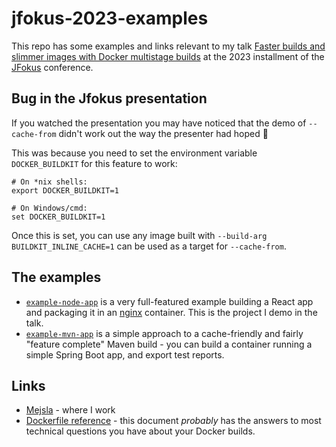 # jfokus-2023-examples

This repo has some examples and links relevant to my talk [Faster builds and
slimmer images with Docker multistage builds](https://www.jfokus.se/talks/1379)
at the 2023 installment of the [JFokus](https://www.jfokus.se/) conference.

## Bug in the Jfokus presentation

If you watched the presentation you may have noticed that the demo of
`--cache-from` didn't work out the way the presenter had hoped 🙂

This was because you need to set the environment variable `DOCKER_BUILDKIT` for
this feature to work:

```
# On *nix shells:
export DOCKER_BUILDKIT=1

# On Windows/cmd:
set DOCKER_BUILDKIT=1
```

Once this is set, you can use any image built with `--build-arg
BUILDKIT_INLINE_CACHE=1` can be used as a target for `--cache-from`.

## The examples

- [`example-node-app`](./example-node-app/README.md) is a very full-featured
  example building a React app and packaging it in an [nginx](http://nginx.org/)
  container. This is the project I demo in the talk.
- [`example-mvn-app`](./example-mvn-app/README.md) is a simple approach to a
  cache-friendly and fairly "feature complete" Maven build - you can build a
  container running a simple Spring Boot app, and export test reports.

## Links

- [Mejsla](https://mejsla.se/) - where I work
- [Dockerfile reference](https://docs.docker.com/engine/reference/builder/) -
  this document _probably_ has the answers to most technical questions you have
  about your Docker builds.
